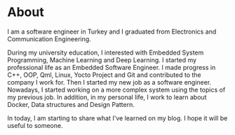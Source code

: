 # About


I am a software engineer in Turkey and I graduated from Electronics and Communication Engineering.

During my university education, I interested with Embedded System Programming, Machine Learning and Deep Learning.
I started my professional life as an Embedded Software Engineer.
I made progress in C++, OOP, Qml, Linux, Yocto Project and Git and contributed to the company I work for.
Then I started my new job as a software engineer. Nowadays, I started working on a more complex system using the topics of my previous job.
In addition, in my personal life, I work to learn about Docker, Data structures and Design Pattern.

In today, I am starting to share what I've learned on my blog. I hope it will be useful to someone.


